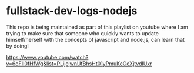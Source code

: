 # fullstack-dev-logs-nodejs

This repo is being maintained as part of this playlist on youtube where I am trying to make sure that someone who quickly wants to update himself/herself with the
concepts of javascript and node.js, can learn that by doing!

https://www.youtube.com/watch?v=6oFII0fHfWg&list=PLijejwnUfBhsHt01yPmuKcOeXjtvdIUxr
